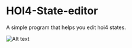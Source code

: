 # HOI4-State-editor
A simple program that helps you edit hoi4 states.

![Alt text](https://i.imgur.com/WIoMenG.png "How it looks like")
